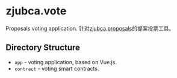 # zjubca.vote
Proposals voting application. 针对[zjubca.proposals](https://github.com/Blockchain-zju/zjubca.proposals)的提案投票工具。

## Directory Structure

- `app` - voting application, based on Vue.js.
- `contract` - voting smart contracts.

